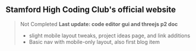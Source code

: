 ## Stamford High Coding Club's official website
> Not Completed
> **Last update: code editor gui and threejs p2 doc**
> - slight mobile layout tweaks, project ideas page, and link additions
> - Basic nav with mobile-only layout, also first blog item
<!--
**stamfordhighcoding/stamfordhighcoding** is a ✨ _special_ ✨ repository because its `README.md` (this file) appears on your GitHub profile.

Here are some ideas to get you started:

- 🔭 I’m currently working on ...
- 🌱 I’m currently learning ...
- 👯 I’m looking to collaborate on ...
- 🤔 I’m looking for help with ...
- 💬 Ask me about ...
- 📫 How to reach me: ...
- 😄 Pronouns: ...
- ⚡ Fun fact: ...
-->
